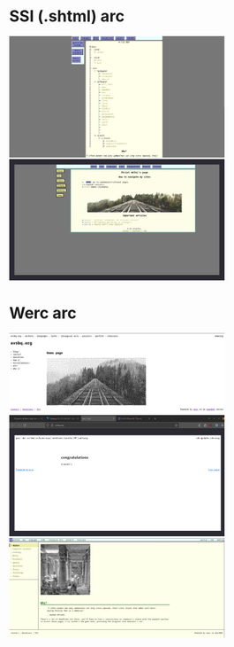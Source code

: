 # SSI (.shtml) arc

<img src=".pix/site1.webp" style="max-width: 390px; height: auto;">
<img src=".pix/site2.webp" style="max-width: 390px; height: auto;">

# Werc arc

<img src=".pix/site3.webp" style="max-width: 390px; height: auto;">
<img src=".pix/it_wercs.webp" style="max-width: 390px; height: auto;">
<img src=".pix/site4.webp" style="max-width: 390px; height: auto;">

